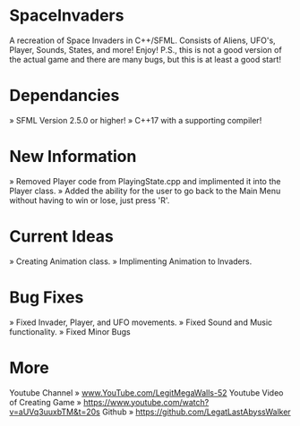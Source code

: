 # SpaceInvaders
A recreation of Space Invaders in C++/SFML. 
Consists of Aliens, UFO's, Player, Sounds, States, and more! Enjoy!
P.S., this is not a good version of the actual game and there are many bugs, but this is at least a good start!

# Dependancies
» SFML Version 2.5.0 or higher!
» C++17 with a supporting compiler!

# New Information
» Removed Player code from PlayingState.cpp and implimented it into the Player class. 
» Added the ability for the user to go back to the Main Menu without having to win or lose, just press 'R'. 

# Current Ideas
» Creating Animation class.
» Implimenting Animation to Invaders.

# Bug Fixes
» Fixed Invader, Player, and UFO movements.
» Fixed Sound and Music functionality.
» Fixed Minor Bugs

# More
Youtube Channel                » www.YouTube.com/LegitMegaWalls-52
Youtube Video of Creating Game » https://www.youtube.com/watch?v=aUVq3uuxbTM&t=20s
Github                         » https://github.com/LegatLastAbyssWalker
